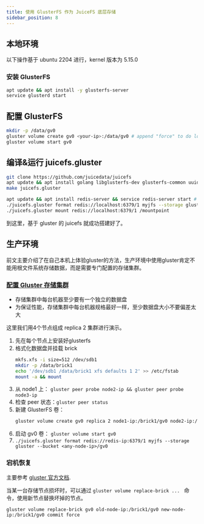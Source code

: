 ```yaml
---
title: 使用 GlusterFS 作为 JuiceFS 底层存储
sidebar_position: 8
---
```


## 本地环境

以下操作基于 ubuntu 2204 进行，kernel 版本为 5.15.0

### 安装 GlusterFS

```bash
apt update && apt install -y glusterfs-server
service glusterd start
```

## 配置 GlusterFS

```bash
mkdir -p /data/gv0
gluster volume create gv0 <your-ip>:/data/gv0 # append "force" to do local test
gluster volume start gv0
```

## 编译&运行 juicefs.gluster

```bash
git clone https://github.com/juicedata/juicefs
apt update && apt install golang libglusterfs-dev glusterfs-common uuid-dev
make juicefs.gluster
```

```bash
apt update && apt install redis-server && service redis-server start # 使用 redis 进行元数据存储
./juicefs.gluster format redis://localhost:6379/1 myjfs --storage gluster --bucket <your-ip>/gv0
./juicefs.gluster mount redis://localhost:6379/1 /mountpoint
```

到这里，基于 gluster 的 juicefs 就成功搭建好了。

## 生产环境

前文主要介绍了在自己本机上体验gluster的方法，生产环境中使用gluster肯定不能用根文件系统存储数据，而是需要专门配置的存储集群。

### [配置 Gluster 存储集群](https://docs.gluster.org/en/main/Quick-Start-Guide/Quickstart/)

- 存储集群中每台机器至少要有一个独立的数据盘
- 为保证性能，存储集群中每台机器规格最好一样，至少数据盘大小不要偏差太大

这里我们用4个节点组成 replica 2 集群进行演示。

1. 先在每个节点上安装好glusterfs
2. 格式化数据盘并挂载 brick
    ```bash
    mkfs.xfs -i size=512 /dev/sdb1
    mkdir -p /data/brick1
    echo '/dev/sdb1 /data/brick1 xfs defaults 1 2' >> /etc/fstab
    mount -a && mount
    ```
3. 从 node1 上： `gluster peer probe node2-ip && gluster peer probe node3-ip`
4. 检查 peer 状态：`gluster peer status`
5. 新建 GlusterFS 卷：
    ```bash
    gluster volume create gv0 replica 2 node1-ip:/brick1/gv0 node2-ip:/brick1/gv0 node3-ip:/brick1/gv0 node4-ip:/brick1/gv0
    ```
6. 启动 gv0 卷： `gluster volume start gv0`
7. `./juicefs.gluster format redis://redis-ip:6379/1 myjfs --storage gluster --bucket <any-node-ip>/gv0`

### 宕机恢复

主要参考 [gluster 官方文档](https://docs.gluster.org/en/main/Administrator-Guide/Managing-Volumes/).

当某一台存储节点损坏时，可以通过 `gluster volume replace-brick ... ` 命令，使用新节点替换坏掉的节点。

`gluster volume replace-brick gv0 old-node-ip:/brick1/gv0 new-node-ip:/brick1/gv0 commit force`
